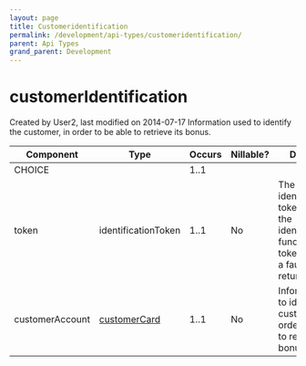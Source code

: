 ```yaml
---
layout: page
title: Customeridentification
permalink: /development/api-types/customeridentification/
parent: Api Types
grand_parent: Development
---
```




# customerIdentification 
Created by User2, last modified on 2014-07-17
Information used to identify the customer, in order to be able to
retrieve its bonus.

| Component       | Type                         | Occurs | Nillable? | Description                                                                                                           |
|-----------------|------------------------------|--------|-----------|-----------------------------------------------------------------------------------------------------------------------|
| CHOICE          |                              | 1..1   |           |                                                                                                                       |
| token           | identificationToken          | 1..1   | No        | The identification token created by the identifyCustomer function. If the token isn't valid a fault will be returned. |
| customerAccount | [customerCard](customercard) | 1..1   | No        | Information used to identify the customer, in order to be able to retrieve its bonus.                                 |

